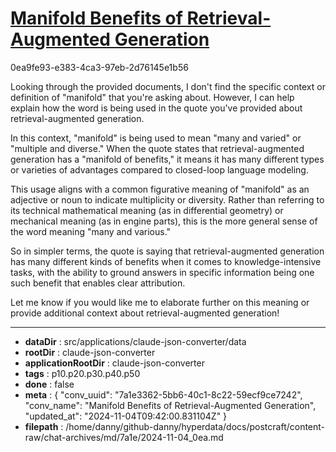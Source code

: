 # [Manifold Benefits of Retrieval-Augmented Generation](https://claude.ai/chat/7a1e3362-5bb6-40c1-8c22-59ecf9ce7242)

0ea9fe93-e383-4ca3-97eb-2d76145e1b56

 Looking through the provided documents, I don't find the specific context or definition of "manifold" that you're asking about. However, I can help explain how the word is being used in the quote you've provided about retrieval-augmented generation.

In this context, "manifold" is being used to mean "many and varied" or "multiple and diverse." When the quote states that retrieval-augmented generation has a "manifold of benefits," it means it has many different types or varieties of advantages compared to closed-loop language modeling.

This usage aligns with a common figurative meaning of "manifold" as an adjective or noun to indicate multiplicity or diversity. Rather than referring to its technical mathematical meaning (as in differential geometry) or mechanical meaning (as in engine parts), this is the more general sense of the word meaning "many and various."

So in simpler terms, the quote is saying that retrieval-augmented generation has many different kinds of benefits when it comes to knowledge-intensive tasks, with the ability to ground answers in specific information being one such benefit that enables clear attribution.

Let me know if you would like me to elaborate further on this meaning or provide additional context about retrieval-augmented generation!

---

* **dataDir** : src/applications/claude-json-converter/data
* **rootDir** : claude-json-converter
* **applicationRootDir** : claude-json-converter
* **tags** : p10.p20.p30.p40.p50
* **done** : false
* **meta** : {
  "conv_uuid": "7a1e3362-5bb6-40c1-8c22-59ecf9ce7242",
  "conv_name": "Manifold Benefits of Retrieval-Augmented Generation",
  "updated_at": "2024-11-04T09:42:00.831104Z"
}
* **filepath** : /home/danny/github-danny/hyperdata/docs/postcraft/content-raw/chat-archives/md/7a1e/2024-11-04_0ea.md